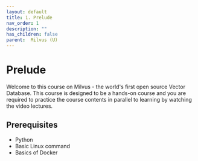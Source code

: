 ```yaml
---
layout: default
title: 1. Prelude
nav_order: 1
description: ""
has_children: false
parent:  Milvus (U)
---
```


# Prelude
Welcome to this course on Milvus - the world's first open source Vector Database. This course is designed to be a hands-on course and you are required to practice the course contents in parallel to learning by watching the video lectures.

## Prerequisites

* Python
* Basic Linux command
* Basics of Docker

